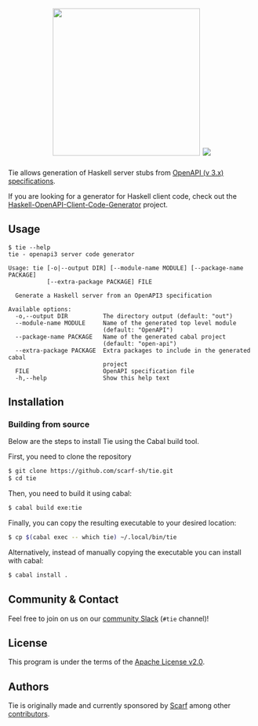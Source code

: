 <h1 align="center">
  <img src="/assets/tie.svg" width="300" />
  <img referrerpolicy="no-referrer-when-downgrade" src="https://static.scarf.sh/a.png?x-pxid=bc48832f-871e-4165-8f5c-539748589cbe" />
</h1>

Tie allows generation of Haskell server stubs from
[OpenAPI (v 3.x) specifications](https://swagger.io/specification/).

If you are looking for a generator for Haskell client code, check out the
[Haskell-OpenAPI-Client-Code-Generator](https://github.com/Haskell-OpenAPI-Code-Generator/Haskell-OpenAPI-Client-Code-Generator)
project.

## Usage

```
$ tie --help
tie - openapi3 server code generator

Usage: tie [-o|--output DIR] [--module-name MODULE] [--package-name PACKAGE]
           [--extra-package PACKAGE] FILE

  Generate a Haskell server from an OpenAPI3 specification

Available options:
  -o,--output DIR          The directory output (default: "out")
  --module-name MODULE     Name of the generated top level module
                           (default: "OpenAPI")
  --package-name PACKAGE   Name of the generated cabal project
                           (default: "open-api")
  --extra-package PACKAGE  Extra packages to include in the generated cabal
                           project
  FILE                     OpenAPI specification file
  -h,--help                Show this help text
```

## Installation

### Building from source

Below are the steps to install Tie using the Cabal build tool.

First, you need to clone the repository

```bash
$ git clone https://github.com/scarf-sh/tie.git
$ cd tie
```

Then, you need to build it using cabal:

```bash
$ cabal build exe:tie
```

Finally, you can copy the resulting executable to your desired location:

```bash
$ cp $(cabal exec -- which tie) ~/.local/bin/tie
```

Alternatively, instead of manually copying the executable you can install with
cabal:

```bash
$ cabal install .
```

## Community & Contact

Feel free to join on us on our
[community Slack](https://tinyurl.com/scarf-community-slack) (`#tie` channel)!

## License

This program is under the terms of the [Apache License v2.0](/LICENSE).

## Authors

Tie is originally made and currently sponsored by [Scarf](https://scarf.sh)
among other [contributors](https://github.com/scarf-sh/tie/graphs/contributors).
